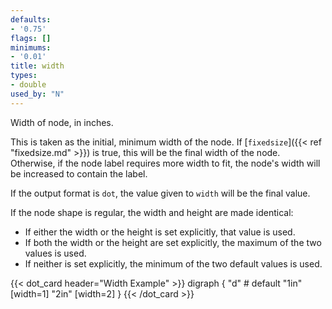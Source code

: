 ```yaml
---
defaults:
- '0.75'
flags: []
minimums:
- '0.01'
title: width
types:
- double
used_by: "N"
---
```

Width of node, in inches.

This is taken as the initial, minimum width of the node. If
[`fixedsize`]({{< ref "fixedsize.md" >}}) is true, this will be the final width of the
node. Otherwise, if the node label requires more width to fit, the node's
width will be increased to contain the label.

If the output format is `dot`, the value given to `width` will be the final
value.

If the node shape is regular, the width and height are made identical:

* If either the width or the height is set explicitly, that value is used.
* If both the width or the height are set explicitly, the maximum of the two values is used.
* If neither is set explicitly, the minimum of the two default values is used.

{{< dot_card header="Width Example" >}}
digraph {
  "d" # default
  "1in" [width=1]
  "2in" [width=2]
}
{{< /dot_card >}}
